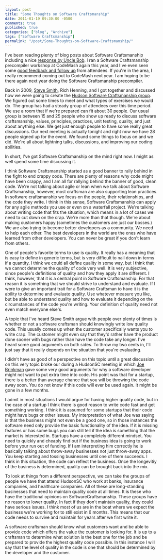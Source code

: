 ```yaml
---
layout: post
title: "Some Thoughts on Software Craftsmanship"
date: 2011-01-19 09:30:00 -0500
comments: true
published: true
categories: ["blog", "Archive"]
tags: ["Software Craftsmanship"]
permalink: "/post/Some-Thoughts-on-Software-Craftsmanship/"
---
```

<!-- more -->



<p>I've been reading plenty of blog posts about Software Craftsmanship including a nice <a href="http://cleancoder.posterous.com/software-craftsmanship-things-wars-commandmen">response by Uncle Bob</a>. I ran a Software Craftsmanship precompiler workshop at CodeMash again this year, and I've even seen some <a href="http://www.randomskunk.com/2011/01/visual-studio-code-kata-project.html">good feedback and follow up</a> from attendees. If you're in the area, I really recommend coming out to CodeMash next year. I am hoping to be there again next year doing the Software Craftsmanship precompiler.</p>
<p>Back in 2009, <a href="http://stevesmithblog.com/">Steve Smith</a>, Rich Henning, and I got together and discussed how we were going to create the <a href="http://hudsonsc.com/">Hudson Software Craftsmanship group</a>. We figured out some times to meet and what types of exercises we would do. The group has had a steady group of attendees over this time period. We use a room that if we're prepared can fit about 30 people. Our usual group is between 15 and 25 people who show up ready to discuss software craftsmanship, values, principles, practices, unit testing, quality, and just about anything else. We get just enough people to have some really great discussions. Our next meeting is actually tonight and right now we have 28 people signed up for the event. We found some things to focus on and we did. We're all about lightning talks, discussions, and improving our coding abilities.&nbsp;</p>
<p>In short, I've got Software Craftsmanship on the mind right now. I might as well spend some time discussing it.</p>
<p>I think Software Craftsmanship started as a good banner to rally behind in the fight to end crappy code. There are plenty of reasons why code might have been crappy, and I am all for rallying behind the banner of good, clean code.&nbsp;We're not talking about agile or lean when we talk about Software Craftsmanship, however, most craftsman are also supporting lean practices. In software craftsmanship we focus on the people, their relationships, and the code they write. I think in this sense, Software Craftsmanship can apply for any agile methods you use or even on a waterfall project. We're talking about writing code that fits the situation, which means in a lot of cases we need to cut down on the crap. We're more than that though. We're about making customers happy (sometimes the customers are just our bosses.) We are also trying to become better developers as a community. We need to help each other. The best developers in the world are the ones who have learned from other developers. You can never be great if you don't learn from others.</p>
<p>One of people's favorite terms to use is quality. It really has a meaning that is easy to define in generic terms, but is very difficult to nail down in terms if a quantity. I think we could all define quality in some way, but I think that we cannot determine the quality of code very well. It is very subjective, since people's definitions of quality and how they apply it are different.&nbsp;I think, however, that it is a central point in Software Craftsmanship. For that reason it is something that we should strive to understand and evaluate. If I were to give an important trait for a Software Craftsman to have it is the ability to determine and evaluate quality. Use whatever measure you like, but be able to understand quality and how to evaluate it depending on the circumstances of the code you're writing. Your definition of quality need not even match everyone else's.&nbsp;</p>
<p>A topic that I've heard Steve Smith argue with people over plenty of times is whether or not a software craftsman should knowingly write low quality code. This usually comes up when the customer specifically wants you to write crap. The customer might even say that they'd rather have the product done sooner with bugs rather than have the code take any longer. I've heard some good arguments on both sides. To throw my two cents in, I'll just say that it really depends on the situation that you're evaluating.</p>
<p>I didn't have as good of a perspective on this topic until a great discussion on this very topic broke our during a HudsonSC meeting in which <a href="http://twitter.com/jbrinkman">Joe Brinkman</a>&nbsp;gave some very good arguments for why a software developer might not want to put extra time into code. His point was that for a startup, there is a better than average chance that you will be throwing the code away soon. You do not know if this code will ever be used again. It might be gone in a few months.</p>
<p>I admit in most situations I would argue for having higher quality code, but in the case of a startup I think there is good reason to write code fast and get something working. I think it is assumed for some startups that their code might have bugs or other issues. My interpretation of what Joe was saying is that the business might not even be a good one, so in those instances the software need only provide the basic functionality of the idea. If it is missing features or has some bugs you can still tell if the idea is something that the market is interested in. Startups have a completely different mindset. You need to quickly and cheaply find out if the business idea is going to work before your run out of funding. If I am interpreting him correctly he is basically talking about throw-away businesses not just throw-away apps. You keep starting and tossing businesses until one of them succeeds. I think in this situation, the code can reflect the business. Once the longevitiy of the business is determined, quality can be brought back into the mix.</p>
<p>To look at things from a different perspective, we can take the groups of people we have that attend HudsonSC who work at banks, insurance companies, and healthcare companies. All of these are long-standing businesses that need to maintain quality code at all times. It is these who have the traditional opinions on SoftwareCraftsmanship. These groups have no reason to lower quality. In fact if they don't maintain quality, they could have serious issues. I think most of us are in the boat where we expect the business we're working for to still exist in 6 months. This means that our code needs to survive and maintain for years after we first write it.</p>
<p>A software craftsman should know what customers want and be able to provide code which offers the value the customer is looking for. It is up to a craftsman to determine what solution is the best one for the job and be prepared to provide the highest quality code possible. In this instance I will say that the level of quality in the code is one that should be determined by the developer and the customer.&nbsp;</p>
